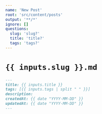 ```yaml
---
name: 'New Post'
root: 'src/content/posts'
output: '**/*'
ignore: []
questions:
  slug: 'slug?'
  title: 'title?'
  tags: 'tags?'
---
```


# `{{ inputs.slug }}.md`

```markdown
---
title: {{ inputs.title }}
tags: [{{ inputs.tags | split " " }}]
description:
createdAt: {{ date "YYYY-MM-DD" }}
updatedAt: {{ date "YYYY-MM-DD" }}
---
```